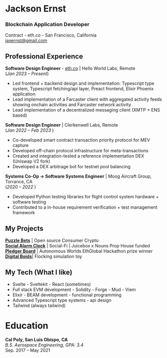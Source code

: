 # Jackson Ernst
### **Blockchain Application Developer**  
Contract - eth.co - San Francisco, California  
[jaxernst@gmail.com](mailto:jaxernst@gmail.com)

## Professional Experience

**Software Design Engineer** - [eth.co](https://eth.co/home) | Hello World Labs, Remote  
(*Jan 2023 – Present*)
- Led frontend + backend design and implementation: Typescript type system, Typescript fetching/api layer, Preact frontend, Elixir Phoenix application 
- Lead implementation of a Farcaster client with aggregated activity feeds showing onchain activities and Farcaster network activity
- Lead implementation of a decentralized messaging client (XMTP + ENS based)

**Software Design Engineer** | Clerkenwell Labs, Remote  
(*Jan 2022 – Feb 2023*  )
- Co-developed smart contract transaction priority protocol for MEV capture
- Developed off-chain protocol infrastructure for meta-transactions
- Created and integration-tested a reference implementation DEX (Uniswap V2 fork)
- Developed a DEX arbitrage bot for testnet pool balancing

**Systems Co-Op -> Software Systems Engineer** | Moog Aircraft Group, Torrance, CA  
(*2020 – 2022* )
- Developed Python testing libraries for flight control system hardware + software testing
- Contributed to a in-house requirement verification + test management framework 

## My Projects

[**Puzzle Bets**](http://beta.puzzlebets.xys) | Open source Consumer Crypto   
[**Social Alarm Clock**](http://alarmbets.tech) | Social-Fi | Juicebox x Nouns Prop House funded  
[**Pledger Board**](https://ethglobal.com/showcase/pledger-board-vc1x2) | Autonomous Worlds EthGlobal Hackathon prize winner  
[**Digital Boids**](http://digital-boids.vercel.app)| Flocking simulation toy  

## My Tech  (**What I like**)

- Svelte - Sveltekit - React (sometimes)
- Full stack EVM development - Solidity - Forge - Mud - Viem
- Elixir - BEAM development - functional programming 
- Advanced Typescript type systems - api design
- Tailwind (always tailwind)

# Education

**Cal Poly, San Luis Obispo, CA**  
*B.S. Aerospace Engineering, GPA: 3.4*  
Sep. 2017 – May 2021
